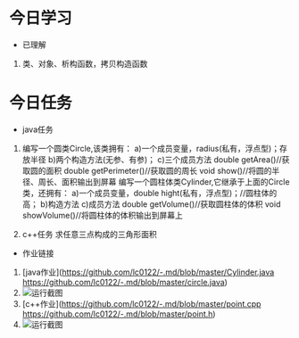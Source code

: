 # 今日学习

* 已理解
1. 类、对象、析构函数，拷贝构造函数

# 今日任务 
* java任务
1. 编写一个圆类Circle,该类拥有：
a)一个成员变量，radius(私有，浮点型)；存放半径
b)两个构造方法(无参、有参)；
c)三个成员方法
double getArea()//获取圆的面积
double getPerimeter()//获取圆的周长
void show()//将圆的半径、周长、面积输出到屏幕
编写一个圆柱体类Cylinder,它继承于上面的Circle类，还拥有：
a)一个成员变量，double hight(私有，浮点型)；//圆柱体的高；
b)构造方法
c)成员方法
double getVolume()//获取圆柱体的体积
void showVolume()//将圆柱体的体积输出到屏幕上

2. c++任务
求任意三点构成的三角形面积

* 作业链接
1. [java作业](https://github.com/lc0122/-.md/blob/master/Cylinder.java  https://github.com/lc0122/-.md/blob/master/circle.java)
2. ![运行截图](https://github.com/lc0122/-.md/blob/master/java%E8%BF%90%E8%A1%8C.png)
3. [c++作业](https://github.com/lc0122/-.md/blob/master/point.cpp  https://github.com/lc0122/-.md/blob/master/point.h)
4. ![运行截图](https://github.com/lc0122/-.md/blob/master/c%2B%2B.png)


